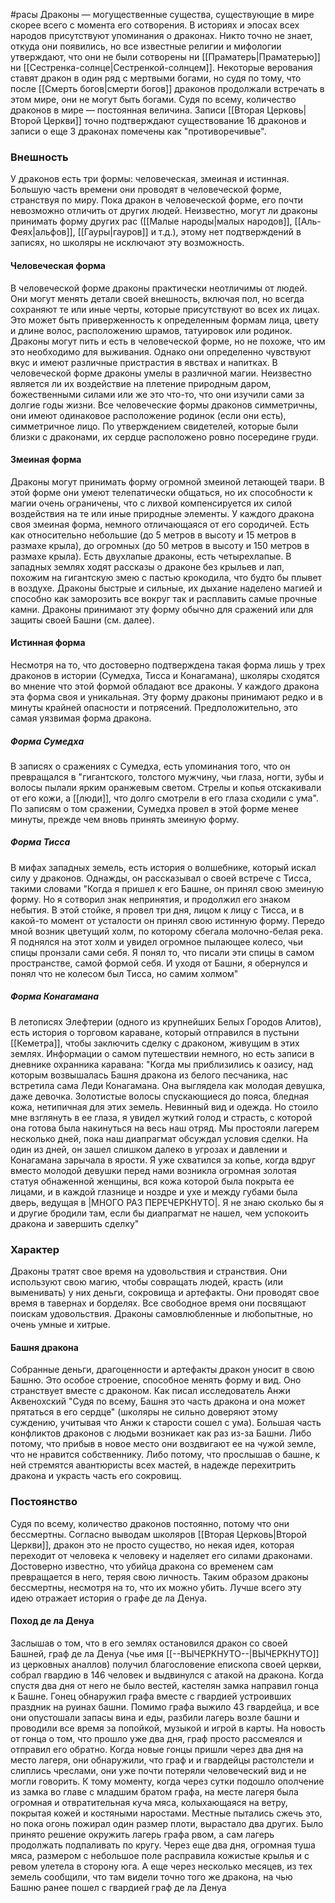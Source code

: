 #расы 
Драконы — могущественные существа, существующие в мире скорее всего с момента его сотворения. В историях и эпосах всех народов присутствуют упоминания о драконах. Никто точно не знает, откуда они появились, но все известные религии и мифологии утверждают, что они не были сотворены ни [[Праматерь|Праматерью]] ни [[Сестренка-солнце|Сестренкой-солнцем]]. Некоторые верования ставят дракон в один ряд с мертвыми богами, но судя по тому, что после [[Смерть богов|смерти богов]] драконов продолжали встречать в этом мире, они не могут быть богами. Судя по всему, количество драконов в мире — постоянная величина. Записи [[Вторая Церковь|Второй Церкви]] точно подтверждают существование 16 драконов и записи о еще 3 драконах помечены как "противоречивые". 

### Внешность
У драконов есть три формы: человеческая, змеиная и истинная. Большую часть времени они проводят в человеческой форме, странствуя по миру. Пока дракон в человеческой форме, его почти невозможно отличить от других людей. Неизвестно, могут ли драконы принимать форму других рас ([[Малые народы|малых народов]], [[Аль-Феях|альфов]], [[Гауры|гауров]] и т.д.), этому нет подтверждений в записях, но школяры не исключают эту возможность.

#### Человеческая форма
В человеческой форме драконы практически неотличимы от людей. Они могут менять детали своей внешность, включая пол, но всегда сохраняют те или иные черты, которые присутствуют во всех их лицах. Это может быть приверженность к определенным формам лица, цвету и длине волос, расположению шрамов, татуировок или родинок.
Драконы могут пить и есть в человеческой форме, но не похоже, что им это необходимо для выживания. Однако они определенно чувствуют вкус и имеют различные пристрастия в явствах и напитках.
В человеческой форме драконы умелы в различной магии. Неизвестно является ли их воздействие на плетение природным даром, божественными силами или же это что-то, что они изучили сами за долгие годы жизни.
Все человеческие формы драконов симметричны, они имеют одинаковое расположение родинок (если они есть), симметричное лицо. По утверждением свидетелей, которые были близки с драконами, их сердце расположено ровно посередине груди.

#### Змеиная форма
Драконы могут принимать форму огромной змеиной летающей твари. В этой форме они умеют телепатически общаться, но их способности к магии очень ограничены, что с лихвой компенсируется их силой воздействия на те или иные природные элементы. У каждого дракона своя змеиная форма, немного отличающаяся от его сородичей. Есть как относительно небольшие (до 5 метров в высоту и 15 метров в размахе крыла), до огромных (до 50 метров в высоту и 150 метров в размахе крыла). Есть двухлапые драконы, есть четырехлапые. В западных землях ходят рассказы о драконе без крыльев и лап, похожим на гигантскую змею с пастью крокодила, что будто бы плывет в воздухе. Драконы быстрые и сильные, их дыхание наделено магией и способно как заморозить все вокруг так и расплавить самые прочные камни.
Драконы принимают эту форму обычно для сражений или для защиты своей Башни (см. далее).

#### Истинная форма
Несмотря на то, что достоверно подтверждена такая форма лишь у трех драконов в истории (Сумедха, Тисса и Конагамана), школяры сходятся во мнение что этой формой обладают все драконы. У каждого дракона эта форма своя и уникальная. Эту форму драконы принимают редко и в минуты крайней опасности и потрясений. Предположительно, это самая уязвимая форма дракона.

##### Форма Сумедха
В записях о сражениях с Сумедха, есть упоминания того, что он превращался в "гигантского, толстого мужчину, чьи глаза, ногти, зубы и волосы пылали ярким оранжевым светом. Стрелы и копья отскакивали от его кожи, а [[люди]], что долго смотрели в его глаза сходили с ума". По записям о том сражении, Сумедха провел в этой форме менее минуты, прежде чем вновь принять змеиную форму.

##### Форма Тисса
В мифах западных земель, есть история о волшебнике, который искал силу у драконов. Однажды, он рассказывал о своей встрече с Тисса, такими словами "Когда я пришел к его Башне, он принял свою змеиную форму. Но я сотворил знак непринятия, и продолжил его знаком небытия. В этой стойке, я провел три дня, лицом к лицу с Тисса, и в какой-то момент от усталости он принял свою истинную форму. Передо мной возник цветущий холм, по которому сбегала молочно-белая река. Я поднялся на этот холм и увидел огромное пылающее колесо, чьи спицы пронзали сами себя. Я понял то, что писали эти спицы в самом пространстве, самой формой себя. И уходя от Башни, я обернулся и понял что не колесом был Тисса, но самим холмом"

##### Форма Конагамана
В летописях Элефтерии (одного из крупнейших Белых Городов Алитов), есть история о торговом караване, который отправился в пустыни [[Кеметра]], чтобы заключить сделку с драконом, живущим в этих землях. Информации о самом путешествии немного, но есть записи в дневнике охранника каравана: "Когда мы приблизились к оазису, над которым возвышалась Башня дракона из белого песчаника, нас встретила сама Леди Конагамана. Она выглядела как молодая девушка, даже девочка. Золотистые волосы спускающиеся до пояса, бледная кожа, нетипичная для этих земель. Невинный вид и одежда. Но стоило мне взглянуть в ее глаза, я увидел жуткий голод и страсть, с которой она готова была накинуться на весь наш отряд. Мы простояли лагерем несколько дней, пока наш диапрагмат обсуждал условия сделки. На один из дней, он зашел слишком далеко в угрозах и давлении и Конагамана зарычала в ярости. Я уже схватился за копье, когда вдруг вместо молодой девушки перед нами возникла огромная золотая статуя обнаженной женщины, вся кожа которой была покрыта ее лицами, и в каждой глазнице и ноздре и ухе и между губами была дверь, ведущая в |МНОГО РАЗ ПЕРЕЧЕРКНУТО|. Я не знаю сколько бы я и другие бродили там, если бы диапрагмат не нашел, чем успокоить дракона и завершить сделку"

### Характер
Драконы тратят свое время на удовольствия и странствия. Они используют свою магию, чтобы совращать людей, красть (или выменивать) у них деньги, сокровища и артефакты. Они проводят свое время в тавернах и борделях. Все свободное время они посвящают поискам удовольствия.
Драконы самовлюбленные и любопытные, но очень умные и хитрые.

#### Башня дракона
Собранные деньги, драгоценности и артефакты дракон уносит в свою Башню. Это особое строение, способное менять форму и вид. Оно странствует вместе с драконом. Как писал исследователь Анжи Аквенохский "Судя по всему, Башня это часть дракона и она может прятаться в его сердце" (школяры не сильно доверяют этому суждению, учитывая что Анжи к старости сошел с ума). 
Большая часть конфликтов драконов с людьми возникает как раз из-за Башни. Либо потому, что прибыв в новое место они воздвигают ее на чужой земле, что не нравится собственнику. Либо потому, что прослышав о башне, к ней стремятся авантюристы всех мастей, в надежде перехитрить дракона и украсть часть его сокровищ.

### Постоянство
Судя по всему, количество драконов постоянно, потому что они бессмертны. Согласно выводам школяров [[Вторая Церковь|Второй Церкви]], дракон это не просто существо, но некая идея, которая переходит от человека к человеку и наделяет его силами драконами. Достоверно известно, что убийца дракона со временем сам превращается в него, теряя свою личность. Таким образом драконы бессмертны, несмотря на то, что их можно убить. Лучше всего эту идею отражает история о графе де ла Денуа.

#### Поход де ла Денуа
Заслышав о том, что в его землях остановился дракон со своей Башней, граф де ла Денуа (чье имя [[--ВЫЧЕРКНУТО--|ВЫЧЕРКНУТО]] из церковных аналлов) получил благословение епископа своей церкви, собрал гвардию в 146 человек и выдвинулся с атакой на дракона. Когда спустя два дня от него не было вестей, кастелян замка направил гонца к Башне. Гонец обнаружил графа вместе с гвардией устроивших праздник на руинах башни. Помимо графа выжило 43 гвардейца, и все они опустошали запасы вина и еды, разбили лагерь возле башни и проводили все время за попойкой, музыкой и игрой в карты. На новость от гонца о том, что прошло уже два дня, граф просто рассмеялся и отправил его обратно.
Когда новые гонцы пришли через два дня на место лагеря, они обнаружили, что граф и и гвардейцы растолстели и слиплись чреслами, они уже почти потеряли человеческий вид и не могли говорить. К тому моменту, когда через сутки подошло ополчение из замка во главе с младшим братом графа, на месте лагеря была огромная и отвратительная куча мяса, колыхающаяся на ветру, покрытая кожей и костяными наростами. Местные пытались сжечь это, но пока огонь пожирал один размер плоти, вырастало два других. Было принято решение окружить лагерь графа рвом, а сам лагерь продолжать подпаливать по кругу.
Через еще два дня, огромная туша мяса, размером с небольшое поле расправила кожистые крылья и с ревом улетела в сторону юга.
А еще через несколько месяцев, из тех земель сообщили, что там видели точно того же дракона, на чью Башню ранее пошел с гвардией граф де ла Денуа